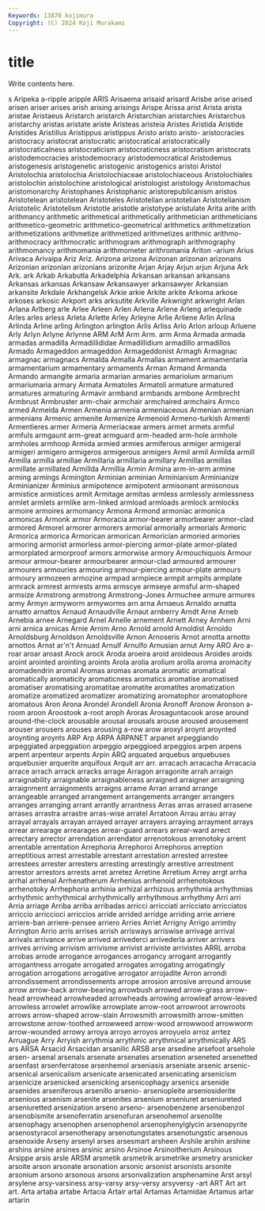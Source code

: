 ```yaml
---
Keywords: 13870 kojimura
Copyright: (C) 2024 Koji Murakami
---
```


# title

Write contents here.



s
Aripeka a-ripple aripple ARIS Arisaema arisaid arisard Arisbe arise arised
arisen ariser arises arish arising arisings Arispe Arissa arist Arista
arista aristae Aristaeus Aristarch aristarch Aristarchian aristarchies Aristarchus aristarchy aristas
aristate ariste Aristeas aristeia Aristes Aristida Aristide Aristides Aristillus Aristippus
aristippus Aristo aristo aristo- aristocracies aristocracy aristocrat aristocratic aristocratical aristocratically
aristocraticalness aristocraticism aristocraticness aristocratism aristocrats aristodemocracies aristodemocracy aristodemocratical Aristodemus aristogenesis
aristogenetic aristogenic aristogenics aristoi Aristol Aristolochia aristolochia Aristolochiaceae aristolochiaceous Aristolochiales
aristolochin aristolochine aristological aristologist aristology Aristomachus aristomonarchy Aristophanes Aristophanic aristorepublicanism
aristos Aristotelean aristotelean Aristoteles Aristotelian aristotelian Aristotelianism Aristotelic Aristotelism Aristotle
aristotle aristotype aristulate Arita arite arith arithmancy arithmetic arithmetical arithmetically
arithmetician arithmeticians arithmetico-geometric arithmetico-geometrical arithmetics arithmetization arithmetizations arithmetize arithmetized arithmetizes
arithmic arithmo- arithmocracy arithmocratic arithmogram arithmograph arithmography arithmomancy arithmomania arithmometer
arithromania Ariton -arium Arius Arivaca Arivaipa Ariz Ariz. Arizona arizona
Arizonan arizonan arizonans Arizonian arizonian arizonians arizonite Arjan Arjay Arjun
arjun Arjuna Ark Ark. ark Arkab Arkabutla Arkadelphia Arkansan arkansan
arkansans Arkansas arkansas Arkansaw Arkansawyer arkansawyer Arkansian arkansite Arkdale Arkhangelsk
Arkie arkie Arkite arkite Arkoma arkose arkoses arkosic Arkport arks
arksutite Arkville Arkwright arkwright Arlan Arlana Arlberg arle Arlee Arleen
Arlen Arlena Arlene Arleng arlequinade Arles arles arless Arleta Arlette
Arley Arleyne Arlie Arliene Arlin Arlina Arlinda Arline arling Arlington
arlington Arlis Arliss Arlo Arlon arloup Arluene Arly Arlyn Arlyne
Arlynne ARM ArM Arm Arm. arm Arma Armada armada armadas
armadilla Armadillididae Armadillidium armadillo armadillos Armado Armageddon armageddon Armageddonist Armagh
Armagnac armagnac armagnacs Armalda Armalla Armallas armament armamentaria armamentarium armamentary
armaments Arman Armand Armanda Armando armangite armaria armarian armaries armariolum
armarium armariumaria armary Armata Armatoles Armatoli armature armatured armatures armaturing
Armavir armband armbands armbone Armbrecht Armbrust Armbruster arm-chair armchair armchaired
armchairs Armco armed Armelda Armen Armenia armenia armeniaceous Armenian armenian
armenians Armenic armenite Armenize Armenoid Armeno-turkish Armenti Armentieres armer Armeria
Armeriaceae armers armet armets armful armfuls armgaunt arm-great armguard arm-headed
arm-hole armhole armholes armhoop Armida armied armies armiferous armiger armigeral
armigeri armigero armigeros armigerous armigers Armil armil Armilda armill Armilla
armilla armillae Armillaria armillaria armillary Armillas armillas armillate armillated Armillda
Armillia Armin Armina arm-in-arm armine arming armings Armington Arminian arminian
Arminianism Arminianize Arminianizer Arminius armipotence armipotent armisonant armisonous armistice armistices
armit Armitage armitas armless armlessly armlessness armlet armlets armlike arm-linked
armload armloads armlock armlocks armoire armoires armomancy Armona Armond armoniac
armonica armonicas Armonk armor Armoracia armor-bearer armorbearer armor-clad armored Armorel
armorer armorers armorial armorially armorials Armoric Armorica armorica Armorican armorican
Armorician armoried armories armoring armorist armorless armor-piercing armor-plate armor-plated armorplated
armorproof armors armorwise armory Armouchiquois Armour armour armour-bearer armourbearer armour-clad
armoured armourer armourers armouries armouring armour-piercing armour-plate armours armoury armozeen
armozine armpad armpiece armpit armpits armplate armrack armrest armrests arms
armscye armseye armsful arm-shaped armsize Armstrong armstrong Armstrong-Jones Armuchee armure
armures army Armyn armyworm armyworms arn arna Arnaeus Arnaldo arnatta
arnatto arnattos Arnaud Arnaudville Arnaut arnberry Arndt Arne Arneb Arnebia
arnee Arnegard Arnel Arnelle arnement Arnett Arney Arnhem Arni arni
arnica arnicas Arnie Arnim Arno Arnold arnold Arnoldist Arnoldo Arnoldsburg
Arnoldson Arnoldsville Arnon Arnoseris Arnot arnotta arnotto arnottos Arnst ar'n't
Arnuad Arnulf Arnulfo Arnusian arnut Arny ARO Aro a-roar aroar
aroast Arock arock Aroda aroeira aroid aroideous Aroides aroids aroint
arointed arointing aroints Arola arolia arolium arolla aroma aromacity aromadendrin
aromal Aromas aromas aromata aromatic aromatical aromatically aromaticity aromaticness aromatics
aromatise aromatised aromatiser aromatising aromatitae aromatite aromatites aromatization aromatize aromatized
aromatizer aromatizing aromatophor aromatophore aromatous Aron Arona Arondel Arondell Aronia
Aronoff Aronow Aronson a-room aroon Aroostook a-root aroph Aroras Arosaguntacook
arose around around-the-clock arousable arousal arousals arouse aroused arousement arouser
arousers arouses arousing a-row arow aroxyl aroynt aroynted aroynting aroynts
ARP Arp ARPA ARPANET arpanet arpeggiando arpeggiated arpeggiation arpeggio arpeggioed
arpeggios arpen arpens arpent arpenteur arpents Arpin ARQ arquated arquebus
arquebuses arquebusier arquerite arquifoux Arquit arr arr. arracach arracacha Arracacia
arrace arrach arrack arracks arrage Arragon arragonite arrah arraign arraignability
arraignable arraignableness arraigned arraigner arraigning arraignment arraignments arraigns arrame Arran
arrand arrange arrangeable arranged arrangement arrangements arranger arrangers arranges arranging
arrant arrantly arrantness Arras arras arrased arrasene arrases arrastra arrastre
arras-wise arratel Arratoon Arrau arrau array arrayal arrayals arrayan arrayed
arrayer arrayers arraying arrayment arrays arrear arrearage arrearages arrear-guard arrears
arrear-ward arrect arrectary arrector arrendation arrendator arrenotokous arrenotoky arrent arrentable
arrentation Arrephoria Arrephoroi Arrephoros arreption arreptitious arrest arrestable arrestant arrestation
arrested arrestee arrestees arrester arresters arresting arrestingly arrestive arrestment arrestor
arrestors arrests arret arretez Arretine Arretium Arrey arrgt arrha arrhal
arrhenal Arrhenatherum Arrhenius arrhenoid arrhenotokous arrhenotoky Arrhephoria arrhinia arrhizal arrhizous
arrhythmia arrhythmias arrhythmic arrhythmical arrhythmically arrhythmous arrhythmy Arri arri Arria
arriage Arriba arriba arribadas arricci arricciati arricciato arricciatos arriccio arriccioci
arriccios arride arrided arridge arriding arrie arriere arriere-ban arriere-pensee arriero
Arries Arriet Arrigny Arrigo arrimby Arrington Arrio arris arrises arrish
arrisways arriswise arrivage arrival arrivals arrivance arrive arrived arrivederci arrivederla
arriver arrivers arrives arriving arrivism arrivisme arrivist arriviste arrivistes ARRL
arroba arrobas arrode arrogance arrogances arrogancy arrogant arrogantly arrogantness arrogate
arrogated arrogates arrogating arrogatingly arrogation arrogations arrogative arrogator arrojadite Arron
arrondi arrondissement arrondissements arrope arrosion arrosive arround arrouse arrow arrow-back
arrow-bearing arrowbush arrowed arrow-grass arrow-head arrowhead arrowheaded arrowheads arrowing arrowleaf
arrow-leaved arrowless arrowlet arrowlike arrowplate arrow-root arrowroot arrowroots arrows arrow-shaped
arrow-slain Arrowsmith arrowsmith arrow-smitten arrowstone arrow-toothed arrowweed arrow-wood arrowwood arrowworm
arrow-wounded arrowy arroya arroyo arroyos arroyuelo arroz arrtez Arruague Arry
Arryish arrythmia arrythmic arrythmical arrythmically ARS ars ARSA Arsacid Arsacidan
arsanilic ARSB arse arsedine arsefoot arsehole arsen- arsenal arsenals arsenate
arsenates arsenation arseneted arsenetted arsenfast arsenferratose arsenhemol arseniasis arseniate arsenic
arsenic- arsenical arsenicalism arsenicate arsenicated arsenicating arsenicism arsenicize arsenicked arsenicking
arsenicophagy arsenics arsenide arsenides arseniferous arsenillo arsenio- arseniopleite arseniosiderite arsenious
arsenism arsenite arsenites arsenium arseniuret arseniureted arseniuretted arsenization arseno arseno-
arsenobenzene arsenobenzol arsenobismite arsenoferratin arsenofuran arsenohemol arsenolite arsenophagy arsenophen arsenophenol
arsenophenylglycin arsenopyrite arsenostyracol arsenotherapy arsenotungstates arsenotungstic arsenous arsenoxide Arseny arsenyl
arses arsesmart arsheen Arshile arshin arshine arshins arsine arsines arsinic
arsino Arsinoe Arsinoitherium Arsinous Arsippe arsis arsle ARSM arsmetik arsmetrik
arsmetrike arsmetry arsnicker arsoite arson arsonate arsonation arsonic arsonist arsonists
arsonite arsonium arsono arsonous arsons arsonvalization arsphenamine Arst arsyl arsylene
arsy-varsiness arsy-varsy arsy-versy arsyversy -art ART Art art art. Arta
artaba artabe Artacia Artair artal Artamas Artamidae Artamus artar artarin
